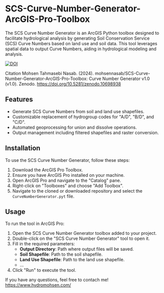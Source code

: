 # SCS-Curve-Number-Generator-ArcGIS-Pro-Toolbox

The SCS Curve Number Generator is an ArcGIS Python toolbox designed to facilitate hydrological analysis by generating Soil Conservation Service (SCS) Curve Numbers based on land use and soil data. This tool leverages spatial data to output Curve Numbers, aiding in hydrological modeling and analysis.


[![DOI](https://zenodo.org/badge/762422393.svg)](https://zenodo.org/doi/10.5281/zenodo.10698937)

Citation
Mohsen Tahmasebi Nasab. (2024). mohsennasab/SCS-Curve-Number-Generator-ArcGIS-Pro-Toolbox: Curve Number Generator v1.0 (v1.0). Zenodo. https://doi.org/10.5281/zenodo.10698938


## Features

- Generate SCS Curve Numbers from soil and land use shapefiles.
- Customizable replacement of hydrogroup codes for "A/D", "B/D", and "C/D".
- Automated geoprocessing for union and dissolve operations.
- Output management including filtered shapefiles and raster conversion.

## Installation

To use the SCS Curve Number Generator, follow these steps:

1. Download the ArcGIS Pro Toolbox.
2. Ensure you have ArcGIS Pro installed on your machine.
3. Open ArcGIS Pro and navigate to the "Catalog" pane.
4. Right-click on "Toolboxes" and choose "Add Toolbox".
5. Navigate to the cloned or downloaded repository and select the `CurveNumberGenerator.pyt` file.

## Usage

To run the tool in ArcGIS Pro:

1. Open the SCS Curve Number Generator toolbox added to your project.
2. Double-click on the "SCS Curve Number Generator" tool to open it.
3. Fill in the required parameters:
    - **Output Directory**: Path where output files will be saved.
    - **Soil Shapefile**: Path to the soil shapefile.
    - **Land Use Shapefile**: Path to the land use shapefile.
    - ... 
4. Click "Run" to execute the tool.


If you have any questions, feel free to contach me! https://www.hydromohsen.com/ 
